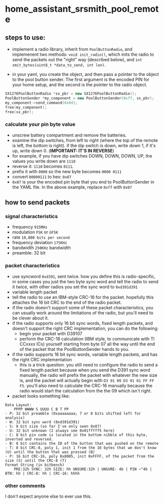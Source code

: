 # home_assistant_srsmith_pool_remote

## steps to use:
- implement a radio library, inherit from `PoolButtonRadio`, and implemenent two methods: `void init_radio()`, which inits the radio to send the packets out the "right" way (described below), and `int xmit_bytes(uint8_t *data_to_send, int len)`.

- in your yaml, you create the object, and then pass a pointer to the object to the pool button sender. The first argument is the encoded PIN for your home setup, and the second is the pointer to the radio object.
```C++
SX1276PoolButtonRadio *sx_pbr = new SX1276PoolButtonRadio();
PoolButtonSender *my_component = new PoolButtonSender(0xff, sx_pbr);
my_component->send_command(0x0d);
free(my_component);
free(sx_pbr);
```
### calculate your pin byte value
- unscrew battery compartment and remove the batteries.
- examine the dip switches, from left to right (where the top of the remote is left, the bottom is right). if the dip switch is down, write down 1, if it's up, write down 0. (**IMPORTANT: IT'S IN REVERSE**)
 - for example, if you have dip switches DOWN, DOWN, DOWN, UP, the values you write down are `1110`
- reverse it: `1110` becomes `0111`.
- prefix it with `0000` so the new byte becomes `0000 0111`
- convert `00000111` to hex: `0x07`
- `0x07` is your the encoded pin byte that you end to PoolButtonSender in the YAML file. In the above example, replace `0xff` with `0x07`

## how to send packets


### signal characteristics
- frequency `915MHz`
- modulation `FSK` or `GFSK`
- rate `10,000 bits per second`
- frequency deviation `175KHz`
- bandwidth `250KHz` bandwidth
- preamble: 32 bit

### packet characteristics
- use syncword `0xd391`, sent twice. how you define this is radio-specific, in some cases you just the two byte sync word and tell the radio to send it twice, with other radios you set the sync word to `0xd391d391`
- variable length packet
- tell the radio to use an IBM-style CRC-16 for the packet. hopefully this attaches the 16 bit CRC to the end of the radio packet. 
- if the radio doesn't support some of these packet characteristics, you can usually work around the limitations of the radio, but you'll need to be clever about it.
 - if the radio supports only 16 bit sync words, fixed length packets, and doesn't support the right CRC implementation, you can do the following:
	- begin your packet with D39107
	- perform the CRC-16 calculation (IBM style, to communicate with TI CCxxxx ICs) yourself starting from byte 07 all the way until the end of the packet that the PoolButtonSender hands to you.
 - if the radio supports 16 bit sync words, variable length packets, and has the right CRC implementation
 	- this is a trick question. you still need to configure the radio to send a fixed length packet because when you send the D391 sync word manually, the radio will prefix the packet with whatever the new size is, and the packet will actually begin with `D3 91 09 D3 91 01 FF FF F5`. you'll also need to calculate the CRC-16 manually because the radio would start the calculation from the the 09 which isn't right.
- packet looks something like:
```
Data Layout:
    PPPP WWWW S UUUU C B T PP
- P: 32 bit preamble (0xaaaaaaaa; 7 or 8 bits shifted left for analysis)
- W: 32 bit sync word (0xd391d391)
- S: 8 bit size (so far I've only seen 0x07)
- U: 32 bit unknown (I always see 0x01fffff5 here)
- C: 8 bit pin code is located in the bottom nibble of this byte, inverted and reversed.
- B: 8 bit contains the ID of the button that was pushed on the remote
- T: 8 bit CRC-8, poly 1, init 1 from the 16 bytes that we don't know (U) until the button that was pressed (B)
- P: 16 bit CRC-16, poly 0x8005, init 0xFFFF, of the packet from the size (S) until the CRC-8 (T)
Format String (in bitbench)
    PRE:32h SYNC: 32h SIZE: hh UNSURE:32h | UNSURE: 4b | PIN ~^4b |  BTN: hh | CRC-8: hh | CRC-16: hhhh
```

### other comments
I don't expect anyone else to ever use this.